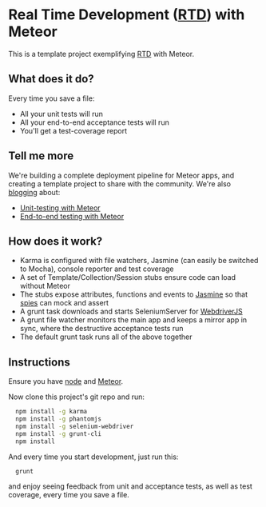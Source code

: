 Real Time Development ([RTD](https://github.com/xolvio/real-time-development-with-meteor/wiki/Real-Time-Development)) with Meteor
=======================================
This is a template project exemplifying [RTD](https://github.com/xolvio/real-time-development-with-meteor/wiki/Real-Time-Development) with Meteor.

What does it do?
----------------
Every time you save a file:
* All your unit tests will run
* All your end-to-end acceptance tests will run
* You'll get a test-coverage report

Tell me more
------------
We're building a complete deployment pipeline for Meteor apps, and creating a template project to share with the community. We're also [blogging](http://blog.xolv.io) about:
* [Unit-testing with Meteor](http://blog.xolv.io/2013/04/unit-testing-with-meteor.html)
* [End-to-end testing with Meteor](http://blog.xolv.io/2013/04/end-to-end-testing-for-web-apps-meteor.html)

How does it work?
-----------------
* Karma is configured with file watchers, Jasmine (can easily be switched to Mocha), console reporter and test coverage
* A set of Template/Collection/Session stubs ensure code can load without Meteor
* The stubs expose attributes, functions and events to [Jasmine](https://github.com/pivotal/jasmine) so that [spies](https://github.com/pivotal/jasmine/wiki/Spies) can mock and assert
* A grunt task downloads and starts SeleniumServer for [WebdriverJS](https://code.google.com/p/selenium/wiki/WebDriverJs)
* A grunt file watcher monitors the main app and keeps a mirror app in sync, where the destructive acceptance tests run
* The default grunt task runs all of the above together

Instructions
------------
Ensure you have [node](http://nodejs.org/download/) and [Meteor](http://meteor.com).

Now clone this project's git repo and run:
```bash
  npm install -g karma
  npm install -g phantomjs
  npm install -g selenium-webdriver
  npm install -g grunt-cli
  npm install
```

And every time you start development, just run this:
```bash
  grunt
```

and enjoy seeing feedback from unit and acceptance tests, as well as test coverage, every time you save a file.
